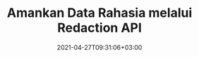 ---
############################# Static ############################
layout: "product"
date: 2021-04-27T09:31:06+03:00
draft: false

product: "Redaction"
product_tag: "redaction"
platform: "Python via .NET"
platform_tag: "python-net"

############################# Head ############################
head_title: "Python via .NET Redaksi API | Sembunyikan Teks Pribadi dari Gambar PDF Word Excel"
head_description: "API redaksi dokumen untuk Python. Redaksi, sembunyikan, atau hapus konten sensitif dari PDF, Microsoft Word, Excel, presentasi, & gambar raster."

############################# Header ############################
title: "Amankan Data Rahasia melalui Redaction API"
description: "Redaksi, sembunyikan, atau hapus konten & metadata sensitif dari dokumen, lembar kerja, presentasi, PDF, dan file gambar raster menggunakan Python API."
button:
    enable: true

############################# SubMenu ############################
submenu:
    enable: true
    
    left:
        img_alt: "GroupDocs.Redaction for Python via .NET"
        image: "/border/groupdocs-redaction-python-net.svg"
        product: "GroupDocs.Redaction"
        platform: "Python via .NET"

    middle:
        button:
            # button loop
            - link: "#overview"
              text: "Ringkasan"

            # button loop
            - link: "#features"
              text: "Fitur"

            # button loop
            - link: "#support"
              text: "Mendukung"

            # button loop
            - link: "https://products.groupdocs.app/redaction"
              text: "Demo Langsung"

            # button loop
            - link: "https://purchase.groupdocs.com/pricing/redaction/net"
              text: "Harga"

    right:
        link_download: "https://downloads.groupdocs.com/redaction"
        link_learn: "https://docs.groupdocs.com/redaction/python-net/"
        link_buy: "https://purchase.groupdocs.com"

############################# Overview ############################
overview:
    enable: true
    content: |
      GroupDocs.Redaction untuk Python adalah pustaka API yang membantu Anda menghapus data sensitif dan rahasia dari berbagai format file, seperti Microsoft Word, Excel, PowerPoint, dan PDF. Antarmuka format-independen tunggal Redaction API kami mendukung redaksi dari berbagai jenis, misalnya, redaksi teks, redaksi metadata, redaksi anotasi, dan redaksi dokumen tabular. GroupDocs.Redaction untuk .NET API juga memungkinkan Anda untuk menyunting file yang dilindungi kata sandi. Anda diizinkan untuk menyimpan dokumen dalam format aslinya serta membuat dokumen PDF yang disanitasi dengan gambar raster dari halaman asli.
    tabs:
      enable: true
      
      ## TAB ONE ##
      tab_one:
        description: |
          Berikut ini adalah ikhtisar GroupDocs.Redaction untuk Python:
      
        right:
          enable: true
          icon: "fab fa-html5"
          title: "Ringkasan"
          content: |
            * Redaksi Teks
            * Redaksi Metadata
            * Redaksi Anotasi
            * Redact Tabular Document
            * Redact File yang Dilindungi
            * Kustomisasi
      
      ## TAB TWO ##
      tab_two:
        description: |
          GroupDocs.Redaction untuk Python mendukung [format file dokumen](https://docs.groupdocs.com/redaction/python-net/supported-document-formats/ berikut):

        right:
          enable: true
          table:
            # table loop
            - title: "Redact Teks, Metadata & Komentar"
              content: |
                * **Word**: DOC, DOCX, DOT, ODT, DOTX, DOCM, DOTM, RTF
                * **Excel**: XLS, XLSX, XLT, XLTX, XLSM, XLTM, CSV
                * **PowerPoint**: PPT, PPTX, PPS, PPSX, POTX, PPTM, PPSM, POTM
                * **Tata Letak Tetap**: PDF
                * **Gambar Raster**: JPG, BMP, PNG, GIF, TIFF

      ## TAB THREE ##
      tab_three:
        description: |
          GroupDocs.Redaction untuk Python mendukung Sistem Operasi, Kerangka Kerja & Manajer Paket berikut:
        
        left:
          enable: true
          table:
            # table loop
            - icon: "fab fa-windows"
              title: "Sistem operasi"
              content: |
                * any 32-bit or 64-bit operating system where .NET 6 is installed
                * Mac OS X and so far only the ARM64 architecture
                * Microsoft Windows Server 2003 and later
                * Microsoft Windows XP (x64, x86)
                * Microsoft Windows Vista (x64, x86)
                * Microsoft Windows 7, 8, 8.1 (x64, x86)
                * Microsoft Windows 10 (x64, x86)
                * Microsoft Windows 11 (x64)

            # table loop
            - icon: "fas fa-code"
              title: "Kerangka yang Didukung"
              content: |
                * .NET 6 or higher

        right:
          enable: true
          table:
            # table loop
            - icon: "fas fa-box"
              title: "Manajer Paket"
              content: |
                * PyPi

            # table loop
            - icon: "fas fa-tools"
              title: "Lingkungan Pengembangan"
              content: |
                * Atom
                * Sublime
                * Microsoft Visual Code
                * Microsoft Visual Studio


############################# Features ############################
features:
    enable: true
    title: "GroupDocs.Redaction untuk Fitur Python"

    feature:
      # feature loop
      - icon: "fas fa-copy"
        content: "Lakukan pencarian peka huruf besar/kecil untuk redaksi frasa yang tepat"

      # feature loop
      - icon: "fas fa-eye"
        content: "Gunakan kotak warna untuk menyembunyikan teks yang diedit alih-alih penggantian string"

      # feature loop
      - icon: "fas fa-bolt"
        content: "Cari & edit teks apa pun menggunakan pencarian ekspresi reguler"
      
      # feature loop
      - icon: "fas fa-file-powerpoint"
        content: "Filter semua atau kombinasi apa pun dari informasi metadata rahasia dokumen"

      # feature loop
      - icon: "fas fa-code"
        content: "Hapus informasi metadata lengkap dari dokumen tertentu dengan cepat"

      # feature loop
      - icon: "fas fa-cloud"
        content: "Tetapkan cakupan redaksi ke lembar kerja dan/atau kolom tertentu di Excel"

      # feature loop
      - icon: "fas fa-remove-format"
        content: "Hapus semua atau komentar tertentu dan anotasi lain dari dokumen"

      # feature loop
      - icon: "fas fa-comment-slash"
        content: "Cari & hapus data sensitif dari teks anotasi"

      # feature loop
      - icon: "fas fa-location-arrow"
        content: "Kemampuan untuk bekerja dengan format & redaksi Anda sendiri"

      # feature loop
      - icon: "fas fa-border-all"
        content: "Dukungan untuk format gambar raster dan redaksi wilayah gambar"

      # feature loop
      - icon: "fas fa-wrench"
        content: "Tentukan satu set aturan redaksi (kebijakan) dalam file XML"

      # feature loop
      - icon: "fas fa-columns"
        content: "Tentukan Rentang Halaman dan Tingkat Kepatuhan PDF saat Konversi ke PDF"

      # feature loop
      - icon: "fas fa-file-word"
        content: "Edit atau Hapus Metadata EXIF dari File Gambar"

      # feature loop
      - icon: "fas fa-envelope"
        content: "Redact Gambar Tersemat di dalam Dokumen PDF, Word & Presentasi"

      # feature loop
      - icon: "fas fa-print"
        content: "Simpan Kebijakan Redaksi sebagai File XML"

    more_feature:
      # more_feature_loop
      - title: "Redaksi Data Rahasia Anda dengan Kemudahan & Kontrol"
        content: |
          GroupDocs.Redaction untuk Python API memberi Anda kendali penuh atas bagaimana Anda ingin menyembunyikan atau menghapus informasi rahasia penting Anda dari dokumen yang didukung. Untuk menggunakan Redaction API kami cukup sederhana dan mudah.  

          Dalam contoh berikut, kami memuat dokumen yang didukung, menyunting teks apa pun, mencocokkan "2 digit, spasi atau tidak sama sekali, 2 digit, spasi lagi, dan 6 digit" (seperti 12 34 567890) dengan kotak warna biru menggunakan Python. Setelah selesai, ia menyimpan dokumen dalam format aslinya dengan mengganti namanya dengan akhiran tambahan "_Redacted":

          ```python
            import groupdocs.redaction as gr
            import groupdocs.redaction.redactions as grr
            import groupdocs.pydrawing as grd

            def run():

                # Specify the redaction options
                color = grd.Color.from_argb(255, 220, 20, 60)
                repl_opt = grr.ReplacementOptions(color)
                reg_red = grr.RegexRedaction("\\d{2}\\s*\\d{2}[^\\d]*\\d{6}", repl_opt)

                # Load the document to be redacted
                with gr.Redactor("source.pdf") as redactor:

                    # Apply the redaction
                    result = redactor.apply(reg_red)
        
                    # Save the redacted document
                    result_path = redactor.save()
          ```

############################# Support ############################
support:
    enable: true

############################# Solutions ############################
solutions:
    enable: true
    title: "GroupDocs.Redaction menawarkan API tampilan dokumen untuk lingkungan pengembangan populer lainnya"

    solution:
        # solution loop
        - img_alt: "GroupDocs.Redaction for Python via .NET"
          image: "/border/groupdocs-redaction-net.svg"
          product: "GroupDocs.Redaction"
          platform: ".NET"
          link: "/redaction/net/"

        # solution loop
        - img_alt: "GroupDocs.Redaction for Java"
          image: "/border/groupdocs-redaction-java.svg"
          product: "GroupDocs.Redaction"
          platform: "Java"
          link: "/redaction/java/"

############################# Back to top ###############################
back_to_top:
  enable: true
---